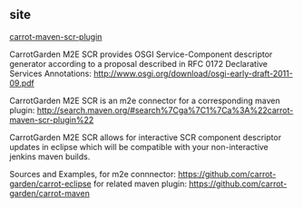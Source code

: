 
## site

[carrot-maven-scr-plugin](http://carrot-garden.github.com/carrot-maven/site/carrot-maven-scr-plugin/)


 CarrotGarden M2E SCR provides OSGI Service-Component descriptor generator
 according to a proposal described in RFC 0172 Declarative Services Annotations:
 http://www.osgi.org/download/osgi-early-draft-2011-09.pdf

 CarrotGarden M2E SCR is an m2e connector for a corresponding maven plugin:
 http://search.maven.org/#search%7Cga%7C1%7Ca%3A%22carrot-maven-scr-plugin%22

 CarrotGarden M2E SCR allows for interactive SCR component descriptor updates
 in eclipse which will be compatible with your non-interactive jenkins maven builds.

 Sources and Examples,
 for m2e connnector:
 https://github.com/carrot-garden/carrot-eclipse
 for related maven plugin:
 https://github.com/carrot-garden/carrot-maven

 
